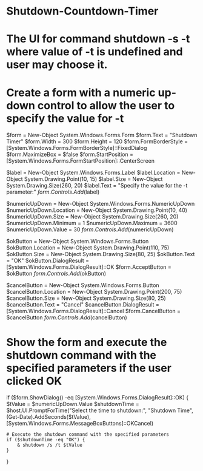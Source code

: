 # Shutdown-Countdown-Timer
# The UI for command shutdown -s -t where value of -t is undefined and user may choose it.

# Create a form with a numeric up-down control to allow the user to specify the value for -t

$form = New-Object System.Windows.Forms.Form
$form.Text = "Shutdown Timer"
$form.Width = 300
$form.Height = 120
$form.FormBorderStyle = [System.Windows.Forms.FormBorderStyle]::FixedDialog
$form.MaximizeBox = $false
$form.StartPosition = [System.Windows.Forms.FormStartPosition]::CenterScreen

$label = New-Object System.Windows.Forms.Label
$label.Location = New-Object System.Drawing.Point(10, 15)
$label.Size = New-Object System.Drawing.Size(260, 20)
$label.Text = "Specify the value for the -t parameter:"
$form.Controls.Add($label)

$numericUpDown = New-Object System.Windows.Forms.NumericUpDown
$numericUpDown.Location = New-Object System.Drawing.Point(10, 40)
$numericUpDown.Size = New-Object System.Drawing.Size(260, 20)
$numericUpDown.Minimum = 1
$numericUpDown.Maximum = 3600
$numericUpDown.Value = 30
$form.Controls.Add($numericUpDown)

$okButton = New-Object System.Windows.Forms.Button
$okButton.Location = New-Object System.Drawing.Point(110, 75)
$okButton.Size = New-Object System.Drawing.Size(80, 25)
$okButton.Text = "OK"
$okButton.DialogResult = [System.Windows.Forms.DialogResult]::OK
$form.AcceptButton = $okButton
$form.Controls.Add($okButton)

$cancelButton = New-Object System.Windows.Forms.Button
$cancelButton.Location = New-Object System.Drawing.Point(200, 75)
$cancelButton.Size = New-Object System.Drawing.Size(80, 25)
$cancelButton.Text = "Cancel"
$cancelButton.DialogResult = [System.Windows.Forms.DialogResult]::Cancel
$form.CancelButton = $cancelButton
$form.Controls.Add($cancelButton)

# Show the form and execute the shutdown command with the specified parameters if the user clicked OK
if ($form.ShowDialog() -eq [System.Windows.Forms.DialogResult]::OK) {
    $tValue = $numericUpDown.Value
    $shutdownTime = $host.UI.PromptForTime("Select the time to shutdown:", "Shutdown Time", (Get-Date).AddSeconds($tValue), [System.Windows.Forms.MessageBoxButtons]::OKCancel)

    # Execute the shutdown command with the specified parameters
    if ($shutdownTime -eq "OK") {
        & shutdown /s /t $tValue
    }
}
